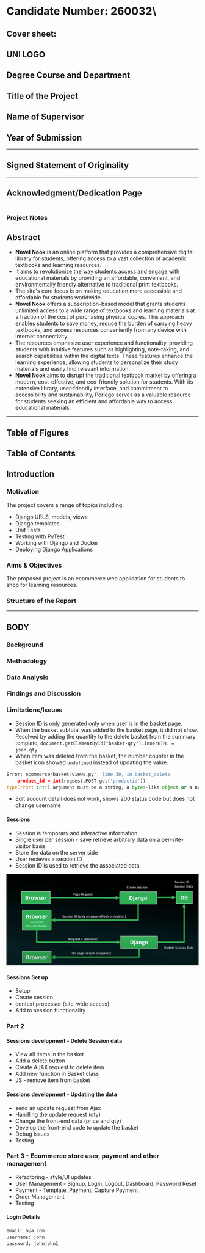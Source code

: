 # Candidate Number: 260032\

## Cover sheet:

## UNI LOGO

## Degree Course and Department

## Title of the Project

## Name of Supervisor

## Year of Submission

---

## Signed Statement of Originality

---

## Acknowledgment/Dedication Page

---

### Project Notes

## Abstract

- **Novel Nook** is an online platform that provides a comprehensive digital library for students, offering access to a vast collection of academic textbooks and learning resources.
- It aims to revolutionize the way students access and engage with educational materials by providing an affordable, convenient, and environmentally friendly alternative to traditional print textbooks.
- The site's core focus is on making education more accessible and affordable for students worldwide.
- **Novel Nook** offers a subscription-based model that grants students unlimited access to a wide range of textbooks and learning materials at a fraction of the cost of purchasing physical copies. This approach enables students to save money, reduce the burden of carrying heavy textbooks, and access resources conveniently from any device with internet connectivity.
- The resources emphasize user experience and functionality, providing students with intuitive features such as highlighting, note-taking, and search capabilities within the digital texts. These features enhance the learning experience, allowing students to personalize their study materials and easily find relevant information.
- **Novel Nook** aims to disrupt the traditional textbook market by offering a modern, cost-effective, and eco-friendly solution for students. With its extensive library, user-friendly interface, and commitment to accessibility and sustainability, Perlego serves as a valuable resource for students seeking an efficient and affordable way to access educational materials.

---

## Table of Figures

## Table of Contents

## Introduction

### Motivation

The project covers a range of topics including:

- Django URLS, models, views
- Django templates
- Unit Tests
- Testing with PyTest
- Working with Django and Docker
- Deploying Django Applications

### Aims & Objectives

The proposed project is an ecommerce web application for students to shop for learning resources.

### Structure of the Report

---

## BODY

### Background

### Methodology

### Data Analysis

### Findings and Discussion

### Limitations/Issues

- Session ID is only generated only when user is in the basket page.
- When the basket subtotal was added to the basket page, it did not show. Resolved by adding the quantity to the delete basket from the summary template, `document.getElementById("basket-qty").innerHTML = json.qty`
- When item was deleted from the basket, the number counter in the basket icon showed `undefined` instead of updating the value.

``` python
Error: ecommerce/basket/views.py", line 30, in basket_delete
    product_id = int(request.POST.get('productid'))
TypeError: int() argument must be a string, a bytes-like object or a number, not 'NoneType'
```

- Edit account detail does not work, shows 200 status code but does not change username

#### Sessions

- Session is temporary and interactive information
- Single user per session - save retrieve arbitrary data on a per-site-visitor basis
- Store the data on the server side
- User recieves a session ID
- Session ID is used to retrieve the associated data

![Sessions](./media/images/sessions.png)

#### Sessions Set up

- Setup
- Create session
- context processor (site-wide access)
- Add to session functionality

### Part 2

#### Sessions development - Delete Session data

- View all items in the basket
- Add a delete button
- Create AJAX request to delete item
- Add new function in Basket class
- JS - remove item from basket

#### Sessions development - Updating the data

- send an update request from Ajax
- Handling the update request (qty)
- Change the front-end data (price and qty)
- Develop the front-end code to update the basket
- Debug issues
- Testing

### Part 3 - Ecommerce store user, payment and other management

- Refactoring - style/UI updates
- User Management - Signup, Login, Logout, Dashboard, Password Reset
- Payment - Template, Payment, Capture Payment
- Order Management
- Testing

#### Login Details

```python
email: a@a.com
username: john
password: johnjohn1
```
